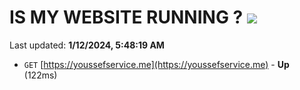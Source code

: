 # IS MY WEBSITE RUNNING ? [![](https://img.shields.io/static/v1?label=Sponsor&message=%E2%9D%A4&logo=GitHub&color=%23fe8e86)](https://github.com/sponsors/<username>)

Last updated: **1/12/2024, 5:48:19 AM**

- `GET` [https://youssefservice.me](https://youssefservice.me) - **Up** (122ms)
